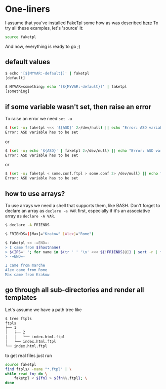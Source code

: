 # One-liners

I assume that you've installed FakeTpl some how as was described [here](https://github.com/vorakl/FakeTpl#how-to-get-started)
To try all these examples, let's 'source' it:

```bash
source faketpl
```

And now, everything is ready to go ;)

## default values

```bash
$ echo '[${MYVAR:-default}]' | faketpl
[default]
```

```bash
$ MYVAR=something; echo '[${MYVAR:-default}]' | faketpl
[something]
```

## if some variable wasn't set, then raise an error

To raise an error we need `set -u`

```bash
$ (set -u; faketpl <<< '${ASD}' 2>/dev/null) || echo "Error: ASD variable has to be set"
Error: ASD variable has to be set
```
or

```bash
$ (set -u; echo '${ASD}' | faketpl 2>/dev/null) || echo "Error: ASD variable has to be set"
Error: ASD variable has to be set
```
or

```bash
$ (set -u; faketpl < some.conf.ftpl > some.conf 2> /dev/null) || echo "Error: ASD variable has to be set"
Error: ASD variable has to be set
```

## how to use arrays?

To use arrays we need a shell that supports them, like BASH. Don't forget to declare an array as `declare -a VAR` first, especially if it's an associative array as `declare -A VAR`.

```bash
$ declare -A FRIENDS

$ FRIENDS=([Max]="Krakow" [Alex]="Rome")

$ faketpl << -=END=-
> I came from $(hostname)
> $(IFS=' '; for name in $(tr ' ' '\n' <<< ${!FRIENDS[@]} | sort -n | tr '\n' ' '); do echo "${name} came from ${FRIENDS[${name}]}"; done)
> -=END=-

I came from marche
Alex came from Rome
Max came from Krakow
```

## go through all sub-directories and render all templates

Let's assume we have a path tree like

```bash
$ tree ftpls
ftpls
├── 1
│   ├── 2
│   │   └── index.html.ftpl
│   └── index.html.ftpl
└── index.html.ftpl
```

to get real files just run

```bash
source faketpl
find ftpls/ -name "*.ftpl" | \
while read fn; do \
    faketpl < ${fn} > ${fn%%.ftpl}; \
done
```
